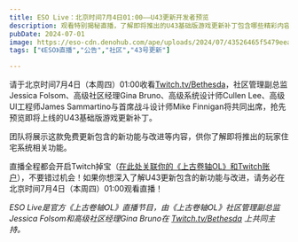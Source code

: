 ```yaml
---
title: ESO Live：北京时间7月4日01:00——U43更新开发者预览
description: 观看特别揭秘直播，了解即将推出的U43基础版游戏更新补丁包含哪些精彩内容。
pubDate: 2024-07-01
image: https://eso-cdn.denohub.com/ape/uploads/2024/07/43526465f5479eea75125c4e6e82fa00.jpg
tags: ["《ESO》直播","公告","社区","43号更新"]

---
```


请于北京时间7月4日（本周四）01:00收看[Twitch.tv/Bethesda](https://www.twitch.tv/bethesda)，社区管理副总监Jessica
Folsom、高级社区经理Gina Bruno、高级系统设计师Cullen Lee、高级UI工程师James Sammartino与首席战斗设计师Mike
Finnigan将共同出席，抢先预览即将上线的U43基础版游戏更新补丁。

团队将展示这款免费更新包含的新功能与改进等内容，供你了解即将推出的玩家住宅系统相关功能。

直播全程都会开启Twitch掉宝（[在此处关联你的《上古卷轴OL》和Twitch账户](https://help.elderscrollsonline.com/#zh-CN/answer/56542)），不要错过机会！如果你想深入了解U43更新包含的新功能与改进，请务必在北京时间7月4日（本周四）01:00观看直播！

_ESO Live是官方《上古卷轴OL》直播节目，由《上古卷轴OL》社区管理副总监Jessica Folsom和高级社区经理Gina Bruno在_
[_Twitch.tv/Bethesda_](https://www.twitch.tv/bethesda) _上共同主持。_
